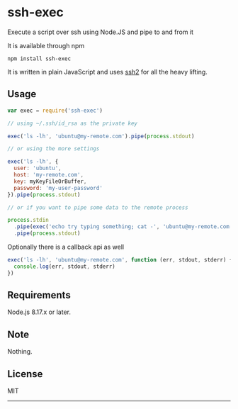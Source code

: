 # ssh-exec

Execute a script over ssh using Node.JS and pipe to and from it

It is available through npm

```
npm install ssh-exec
```

It is written in plain JavaScript and uses [ssh2](https://github.com/mscdex/ssh2) for all the heavy lifting.


## Usage

``` js
var exec = require('ssh-exec')

// using ~/.ssh/id_rsa as the private key

exec('ls -lh', 'ubuntu@my-remote.com').pipe(process.stdout)

// or using the more settings

exec('ls -lh', {
  user: 'ubuntu',
  host: 'my-remote.com',
  key: myKeyFileOrBuffer,
  password: 'my-user-password'
}).pipe(process.stdout)

// or if you want to pipe some data to the remote process

process.stdin
  .pipe(exec('echo try typing something; cat -', 'ubuntu@my-remote.com'))
  .pipe(process.stdout)
```

Optionally there is a callback api as well

``` js
exec('ls -lh', 'ubuntu@my-remote.com', function (err, stdout, stderr) {
  console.log(err, stdout, stderr)
})
```


## Requirements

Node.js 8.17.x or later.


## Note

Nothing.


## License

MIT

----
